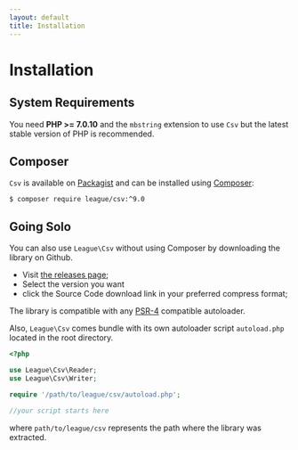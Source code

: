 ```yaml
---
layout: default
title: Installation
---
```


# Installation

## System Requirements

You need **PHP >= 7.0.10** and the `mbstring` extension to use `Csv` but the latest stable version of PHP is recommended.

## Composer

`Csv` is available on [Packagist](https://packagist.org/packages/league/csv) and can be installed using [Composer](https://getcomposer.org/):

~~~
$ composer require league/csv:^9.0
~~~

## Going Solo

You can also use `League\Csv` without using Composer by downloading the library on Github.

- Visit [the releases page](https://github.com/thephpleague/csv/releases);
- Select the version you want
- click the Source Code download link in your preferred compress format;

The library is compatible with any [PSR-4](http://www.php-fig.org/psr/psr-4/) compatible autoloader.

Also, `League\Csv` comes bundle with its own autoloader script `autoload.php` located in the root directory.

~~~php
<?php

use League\Csv\Reader;
use League\Csv\Writer;

require '/path/to/league/csv/autoload.php';

//your script starts here
~~~

where `path/to/league/csv` represents the path where the library was extracted.